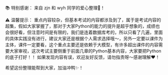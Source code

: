 📚 特别感谢：
来自 zjn 和 wyh 同学的爱心整理💖！

⚠️ 温馨提示：
重点内容较杂，但基本考试的内容都涉及到了，属于是考试内容的超集，假如大家掌握了，那对于大家Python的能力的提升是超乎想象的，成绩也会很好看，但注意时间是有限的，我们是连着数据库考的，所以只看了几遍，里面的具体实践没有进行，建议大家还是根据个人需求选择哦～，另外一定要以课件为主体，课件一定要看，这个重点主要还是依赖于大模型，有许多超出课件的内容需要大家审视，这次考试主要侧重于前面几章的Python基本内容，大家要把Python的底子打好！！
如果发现内容有误，欢迎友好反馈，请勿指责呀～感谢理解❤️！

希望这份整理能帮到大家，加油冲鸭✨！
